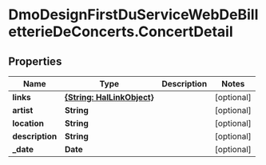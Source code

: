 # DmoDesignFirstDuServiceWebDeBilletterieDeConcerts.ConcertDetail

## Properties
Name | Type | Description | Notes
------------ | ------------- | ------------- | -------------
**links** | [**{String: HalLinkObject}**](HalLinkObject.md) |  | [optional] 
**artist** | **String** |  | [optional] 
**location** | **String** |  | [optional] 
**description** | **String** |  | [optional] 
**_date** | **Date** |  | [optional] 
